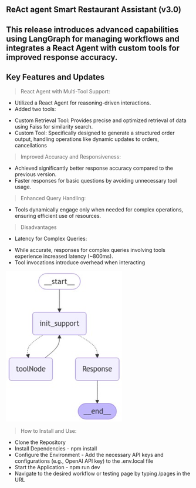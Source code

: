 ## ReAct agent Smart Restaurant Assistant (v3.0)

## This release introduces advanced capabilities using LangGraph for managing workflows and integrates a React Agent with custom tools for improved response accuracy. 

## Key Features and Updates

>React Agent with Multi-Tool Support:
- Utilized a React Agent for reasoning-driven interactions.
- Added two tools:
* Custom Retrieval Tool: Provides precise and optimized retrieval of data using Faiss for similarity search.
* Custom Tool:  Specifically designed to generate a structured order output, handling operations like dynamic updates to orders, cancellations

>Improved Accuracy and Responsiveness:
- Achieved significantly better response accuracy compared to the previous version.
- Faster responses for basic questions by avoiding unnecessary tool usage.

>Enhanced Query Handling:
- Tools dynamically engage only when needed for complex operations, ensuring efficient use of resources.

>Disadvantages
- Latency for Complex Queries:
* While accurate, responses for complex queries involving tools experience increased latency (~800ms).
* Tool invocations introduce overhead when interacting

![alt text](image.png)

>How to Install and Use:
- Clone the Repository
- Install Dependencies - npm install
- Configure the Environment - Add the necessary API keys and configurations (e.g., OpenAI API key) to the .env.local file
- Start the Application - npm run dev
- Navigate to the desired workflow or testing page by typing /pages in the URL
